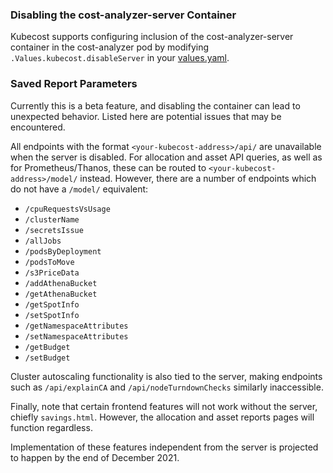 ### Disabling the cost-analyzer-server Container

Kubecost supports configuring inclusion of the cost-analyzer-server container in the cost-analyzer pod by modifying `.Values.kubecost.disableServer` in your [values.yaml](https://github.com/kubecost/cost-analyzer-helm-chart/blob/49601682dcbdcfe67b724aa5c0d5bcd346b98a4f/cost-analyzer/values.yaml#L198).
  
### Saved Report Parameters  
Currently this is a beta feature, and disabling the container can lead to unexpected behavior. Listed here are potential issues that may be encountered.

All endpoints with the format `<your-kubecost-address>/api/` are unavailable when the server is disabled. For allocation and asset API queries, as well as for Prometheus/Thanos, these can be routed to `<your-kubecost-address>/model/` instead. However, there are a number of endpoints which do not have a `/model/` equivalent:
- `/cpuRequestsVsUsage`
- `/clusterName`
- `/secretsIssue`
- `/allJobs`
- `/podsByDeployment`
- `/podsToMove`
- `/s3PriceData`
- `/addAthenaBucket`
- `/getAthenaBucket`
- `/getSpotInfo`
- `/setSpotInfo`
- `/getNamespaceAttributes`
- `/setNamespaceAttributes`
- `/getBudget`
- `/setBudget`

Cluster autoscaling functionality is also tied to the server, making endpoints such as `/api/explainCA` and `/api/nodeTurndownChecks` similarly inaccessible.

Finally, note that certain frontend features will not work without the server, chiefly `savings.html`. However, the allocation and asset reports pages will function regardless.

Implementation of these features independent from the server is projected to happen by the end of December 2021.


